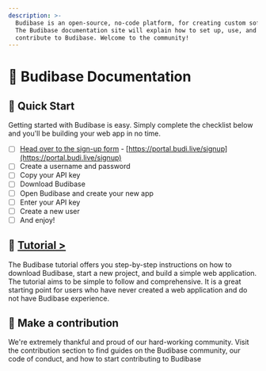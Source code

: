 ```yaml
---
description: >-
  Budibase is an open-source, no-code platform, for creating custom software.
  The Budibase documentation site will explain how to set up, use, and
  contribute to Budibase. Welcome to the community!
---
```


# 👋 Budibase Documentation

## 🌠 Quick Start

Getting started with Budibase is easy. Simply complete the checklist below and you'll be building your web app in no time.

* [ ] [Head over to the sign-up form](https://portal.budi.live/signup) - [https://portal.budi.live/signup](https://portal.budi.live/signup)
* [ ] Create a username and password
* [ ] Copy your API key
* [ ] Download Budibase
* [ ] Open Budibase and create your new app 
* [ ] Enter your API key
* [ ] Create a new user
* [ ] And enjoy!

## 📘 [**Tutorial &gt;**](tutorial/1.-download.md) 

The Budibase tutorial offers you step-by-step instructions on how to download Budibase, start a new project, and build a simple web application. The tutorial aims to be simple to follow and comprehensive. It is a great starting point for users who have never created a web application and do not have Budibase experience.  


## 👐 Make a contribution

We're extremely thankful and proud of our hard-working community. Visit the contribution section to find guides on the Budibase community, our code of conduct, and how to start contributing to Budibase

